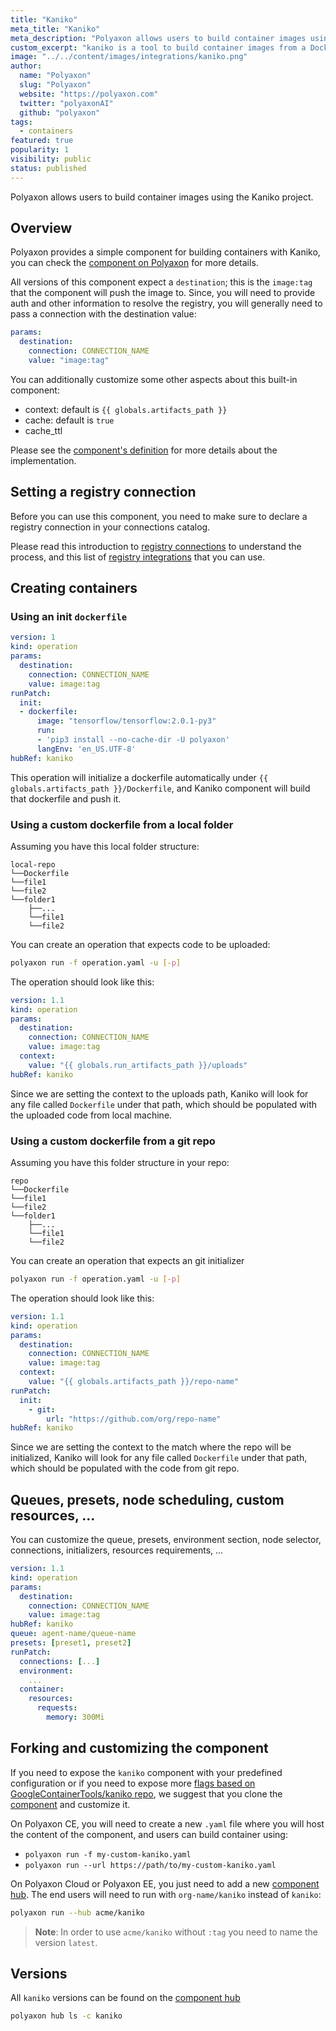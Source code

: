 ```yaml
---
title: "Kaniko"
meta_title: "Kaniko"
meta_description: "Polyaxon allows users to build container images using the Kaniko project."
custom_excerpt: "kaniko is a tool to build container images from a Dockerfile, inside a container or Kubernetes cluster."
image: "../../content/images/integrations/kaniko.png"
author:
  name: "Polyaxon"
  slug: "Polyaxon"
  website: "https://polyaxon.com"
  twitter: "polyaxonAI"
  github: "polyaxon"
tags:
  - containers
featured: true
popularity: 1
visibility: public
status: published
---
```


Polyaxon allows users to build container images using the Kaniko project.

## Overview

Polyaxon provides a simple component for building containers with Kaniko, you can check the [component on Polyaxon](https://cloud.polyaxon.com/ui/polyaxon/kaniko/components) for more details.

All versions of this component expect a `destination`; this is the `image:tag` that the component will push the image to.
Since, you will need to provide auth and other information to resolve the registry, 
you will generally need to pass a connection with the destination value:

```yaml
params:
  destination:
    connection: CONNECTION_NAME
    value: "image:tag"
```

You can additionally customize some other aspects about this built-in component:
 * context: default is `{{ globals.artifacts_path }}`
 * cache: default is `true`
 * cache_ttl
 
Please see the [component's definition](https://cloud.polyaxon.com/ui/polyaxon/kaniko/components/latest) for more details about the implementation.

## Setting a registry connection

Before you can use this component, you need to make sure to declare a registry connection in your connections catalog.

Please read this introduction to [registry connections](/docs/setup/connections/registry/) to understand the process, and this list of [registry integrations](/integrations/registries/) that you can use.

## Creating containers 

### Using an init `dockerfile`

```yaml
version: 1
kind: operation
params:
  destination:
    connection: CONNECTION_NAME
    value: image:tag
runPatch:
  init:
  - dockerfile:
      image: "tensorflow/tensorflow:2.0.1-py3"
      run:
      - 'pip3 install --no-cache-dir -U polyaxon'
      langEnv: 'en_US.UTF-8'
hubRef: kaniko
```

This operation will initialize a dockerfile automatically under `{{ globals.artifacts_path }}/Dockerfile`, and Kaniko component will build that dockerfile and push it.

### Using a custom dockerfile from a local folder

Assuming you have this local folder structure:

```
local-repo
└──Dockerfile
└──file1
└──file2
└──folder1
    ├──...
    └──file1
    └──file2
```

You can create an operation that expects code to be uploaded:

```bash
polyaxon run -f operation.yaml -u [-p]
```

The operation should look like this:

```yaml
version: 1.1
kind: operation
params:
  destination:
    connection: CONNECTION_NAME
    value: image:tag
  context:
    value: "{{ globals.run_artifacts_path }}/uploads"
hubRef: kaniko
```

Since we are setting the context to the uploads path, Kaniko will look for any file called `Dockerfile` under that path, which should be populated with the uploaded code from local machine.

### Using a custom dockerfile from a git repo

Assuming you have this folder structure in your repo:

```
repo
└──Dockerfile
└──file1
└──file2
└──folder1
    ├──...
    └──file1
    └──file2
```

You can create an operation that expects an git initializer

```bash
polyaxon run -f operation.yaml -u [-p]
```

The operation should look like this:

```yaml
version: 1.1
kind: operation
params:
  destination:
    connection: CONNECTION_NAME
    value: image:tag
  context:
    value: "{{ globals.artifacts_path }}/repo-name"
runPatch:
  init:
    - git:
        url: "https://github.com/org/repo-name"
hubRef: kaniko
```

Since we are setting the context to the match where the repo will be initialized, 
Kaniko will look for any file called `Dockerfile` under that path, which should be populated with the code from git repo.

## Queues, presets, node scheduling, custom resources, ... 

You can customize the queue, presets, environment section, node selector, connections, initializers, resources requirements, ...

```yaml
version: 1.1
kind: operation
params:
  destination:
    connection: CONNECTION_NAME
    value: image:tag
hubRef: kaniko
queue: agent-name/queue-name
presets: [preset1, preset2]
runPatch:
  connections: [...]
  environment:
    ...
  container:
    resources:
      requests:
        memory: 300Mi
``` 

## Forking and customizing the component

If you need to expose the `kaniko` component with your predefined configuration or if you need to expose more [flags based on GoogleContainerTools/kaniko repo](https://github.com/GoogleContainerTools/kaniko),
we suggest that you clone the [component](https://cloud.polyaxon.com/ui/polyaxon/kaniko/components/latest) and customize it.

On Polyaxon CE, you will need to create a new `.yaml` file where you will host the content of the component, and users can build container using:

 * `polyaxon run -f my-custom-kaniko.yaml`
 * `polyaxon run --url https://path/to/my-custom-kaniko.yaml` 

On Polyaxon Cloud or Polyaxon EE, you just need to add a new [component hub](/docs/management/component-hub/).
The end users will need to run with `org-name/kaniko` instead of `kaniko`:

```bash
polyaxon run --hub acme/kaniko
```

> **Note**: In order to use `acme/kaniko` without `:tag` you need to name the version `latest`.

## Versions

All `kaniko` versions can be found on the [component hub](https://cloud.polyaxon.com/ui/polyaxon/kaniko/components)

```bash
polyaxon hub ls -c kaniko
```
